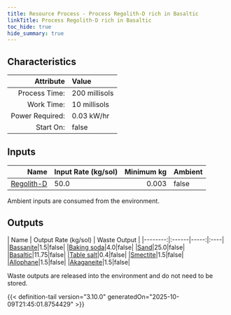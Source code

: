 ```yaml
---
title: Resource Process - Process Regolith-D rich in Basaltic
linkTitle: Process Regolith-D rich in Basaltic
toc_hide: true
hide_summary: true
---
```

<!-- This is generated by the MarsSim HelpGenertor, do not edit. -->

## Characteristics

| Attribute      | Value |
|--------:|:------|
|Process Time:|200 millisols|
|Work Time:|10 millisols|
|Power Required:|0.03 kW/hr|
|Start On:|false|

## Inputs
| Name      | Input Rate (kg/sol) | Minimum kg | Ambient |
|--------:|:------|-----:|:----|
|[Regolith-D](/docs/definitions/resource/regolith-d)|50.0|0.003|false|

Ambient inputs are consumed from the environment.

## Outputs
| Name      | Output Rate (kg/sol) | Waste Output |
|--------:|:------|-----:|:----|
|[Bassanite](/docs/definitions/resource/bassanite)|1.5|false|
|[Baking soda](/docs/definitions/resource/baking-soda)|4.0|false|
|[Sand](/docs/definitions/resource/sand)|25.0|false|
|[Basaltic](/docs/definitions/resource/basaltic)|11.75|false|
|[Table salt](/docs/definitions/resource/table-salt)|0.4|false|
|[Smectite](/docs/definitions/resource/smectite)|1.5|false|
|[Allophane](/docs/definitions/resource/allophane)|1.5|false|
|[Akaganeite](/docs/definitions/resource/akaganeite)|1.5|false|

Waste outputs are released into the environment and do not need to be stored.


{{< definition-tail version="3.10.0" generatedOn="2025-10-09T21:45:01.8754429" >}}



